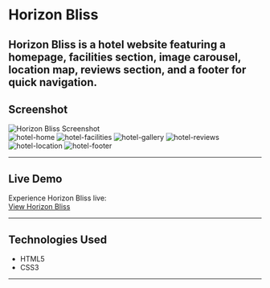 # Horizon Bliss

Horizon Bliss is a hotel website featuring a homepage, facilities section, image carousel, location map, reviews section, and a footer for quick navigation.
---

## Screenshot

![Horizon Bliss Screenshot](URL_TO_YOUR_IMAGE)  
![hotel-home](https://github.com/user-attachments/assets/d7c97539-4403-468b-b1cf-ad4f9813cd78)
![hotel-facilities](https://github.com/user-attachments/assets/214c4c03-1fe4-41f3-92eb-4424a0e0502f)
![hotel-gallery](https://github.com/user-attachments/assets/00083859-0b80-412d-8401-ef9814890442)
![hotel-reviews](https://github.com/user-attachments/assets/52085e46-5081-4e34-8d00-c04e9a976a8c)
![hotel-location](https://github.com/user-attachments/assets/80edcdc8-8090-4d32-a3df-5c86ee507717)
![hotel-footer](https://github.com/user-attachments/assets/0e9a99cf-e046-4230-88ea-0f0ab6038ef1)

---
## Live Demo

Experience Horizon Bliss live:  
[View Horizon Bliss](https://navas28.github.io/Hotel-website/) 


---

## Technologies Used

- HTML5
- CSS3

---
